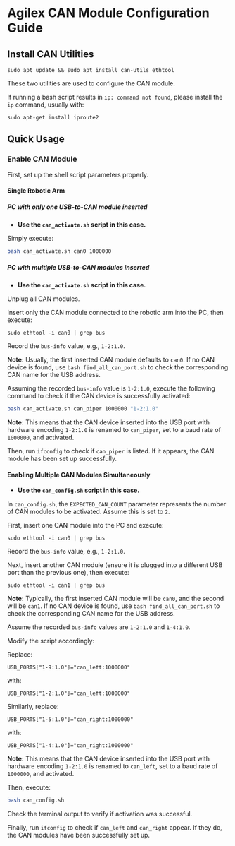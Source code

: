 # Agilex CAN Module Configuration Guide

## Install CAN Utilities

```shell
sudo apt update && sudo apt install can-utils ethtool
```

These two utilities are used to configure the CAN module.

If running a bash script results in `ip: command not found`,
please install the `ip` command, usually with:

```shell
sudo apt-get install iproute2
```

## Quick Usage

### Enable CAN Module

First, set up the shell script parameters properly.

#### Single Robotic Arm

##### PC with only one USB-to-CAN module inserted

- **Use the `can_activate.sh` script in this case.**

Simply execute:

```bash
bash can_activate.sh can0 1000000
```

##### PC with multiple USB-to-CAN modules inserted

- **Use the `can_activate.sh` script in this case.**

Unplug all CAN modules.

Insert only the CAN module connected to the robotic arm into the PC, then execute:

```shell
sudo ethtool -i can0 | grep bus
```

Record the `bus-info` value, e.g., `1-2:1.0`.

**Note:** Usually, the first inserted CAN module defaults to `can0`. If no CAN device is found, use `bash find_all_can_port.sh` to check the corresponding CAN name for the USB address.

Assuming the recorded `bus-info` value is `1-2:1.0`, execute the following command to check if the CAN device is successfully activated:

```bash
bash can_activate.sh can_piper 1000000 "1-2:1.0"
```

**Note:** This means that the CAN device inserted into the USB port with hardware encoding `1-2:1.0` is renamed to `can_piper`, set to a baud rate of `1000000`, and activated.

Then, run `ifconfig` to check if `can_piper` is listed. If it appears, the CAN module has been set up successfully.

#### Enabling Multiple CAN Modules Simultaneously

- **Use the `can_config.sh` script in this case.**

In `can_config.sh`, the `EXPECTED_CAN_COUNT` parameter represents the number of CAN modules to be activated. Assume this is set to `2`.

First, insert one CAN module into the PC and execute:

```shell
sudo ethtool -i can0 | grep bus
```

Record the `bus-info` value, e.g., `1-2:1.0`.

Next, insert another CAN module (ensure it is plugged into a different USB port than the previous one), then execute:

```shell
sudo ethtool -i can1 | grep bus
```

**Note:** Typically, the first inserted CAN module will be `can0`, and the second will be `can1`. If no CAN device is found, use `bash find_all_can_port.sh` to check the corresponding CAN name for the USB address.

Assume the recorded `bus-info` values are `1-2:1.0` and `1-4:1.0`.

Modify the script accordingly:

Replace:

```shell
USB_PORTS["1-9:1.0"]="can_left:1000000"
```

with:

```shell
USB_PORTS["1-2:1.0"]="can_left:1000000"
```

Similarly, replace:

```shell
USB_PORTS["1-5:1.0"]="can_right:1000000"
```

with:

```shell
USB_PORTS["1-4:1.0"]="can_right:1000000"
```

**Note:** This means that the CAN device inserted into the USB port with hardware encoding `1-2:1.0` is renamed to `can_left`, set to a baud rate of `1000000`, and activated.

Then, execute:

```bash
bash can_config.sh
```

Check the terminal output to verify if activation was successful.

Finally, run `ifconfig` to check if `can_left` and `can_right` appear. If they do, the CAN modules have been successfully set up.
